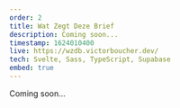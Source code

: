```yaml
---
order: 2
title: Wat Zegt Deze Brief
description: Coming soon...
timestamp: 1624010400
live: https://wzdb.victorboucher.dev/
tech: Svelte, Sass, TypeScript, Supabase
embed: true
---
```


Coming soon...
